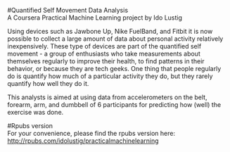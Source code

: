 #Quantified Self Movement Data Analysis  
A Coursera Practical Machine Learning project by Ido Lustig  

Using devices such as Jawbone Up, Nike FuelBand, and Fitbit it is now possible to collect a large amount of data about personal 
activity relatively inexpensively. These type of devices are part of the quantified self movement - a group of enthusiasts 
who take measurements about themselves regularly to improve their health, to find patterns in their behavior, or because they 
are tech geeks. One thing that people regularly do is quantify how much of a particular activity they do, but they rarely quantify 
how well they do it.  

This analysts is aimed at using data from accelerometers on the belt, forearm, arm, and dumbbell of 6 participants for predicting 
how (well) the exercise was done.  

#Rpubs version   
For your convenience, please find the rpubs version here: http://rpubs.com/idolustig/practicalmachinelearning

